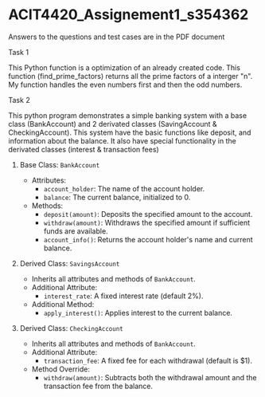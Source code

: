 # ACIT4420_Assignement1_s354362

Answers to the questions and test cases are in the PDF document

Task 1

This Python function is a optimization of an already created code. This function (find_prime_factors) returns all the prime factors of a interger "n". My function handles the even numbers first and then the odd numbers.


Task 2

This python program demonstrates a simple banking system with a base class (BankAccount) and 2 derivated classes (SavingAccount & CheckingAccount). This system have the basic functions like deposit, and information about the balance. It also have special functionality in the derivated classes (interest & transaction fees)


1. Base Class: `BankAccount`
   - Attributes:
     - `account_holder`: The name of the account holder.
     - `balance`: The current balance, initialized to 0.
   - Methods:
     - `deposit(amount)`: Deposits the specified amount to the account.
     - `withdraw(amount)`: Withdraws the specified amount if sufficient funds are available.
     - `account_info()`: Returns the account holder's name and current balance.

2. Derived Class: `SavingsAccount`
   - Inherits all attributes and methods of `BankAccount`.
   - Additional Attribute:
     - `interest_rate`: A fixed interest rate (default 2%).
   - Additional Method:
     - `apply_interest()`: Applies interest to the current balance.

3. Derived Class: `CheckingAccount`
   - Inherits all attributes and methods of `BankAccount`.
   - Additional Attribute:
     - `transaction_fee`: A fixed fee for each withdrawal (default is $1).
   - Method Override:
     - `withdraw(amount)`: Subtracts both the withdrawal amount and the transaction fee from the balance.


